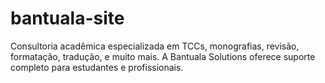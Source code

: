 # bantuala-site
Consultoria acadêmica especializada em TCCs, monografias, revisão, formatação, tradução, e muito mais. A Bantuala Solutions oferece suporte completo para estudantes e profissionais.
